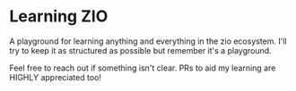 # Learning ZIO

A playground for learning anything and everything in the zio ecosystem. I'll try to keep it as structured as possible
but remember it's a playground.

Feel free to reach out if something isn't clear. PRs to aid my learning are HIGHLY appreciated too!
